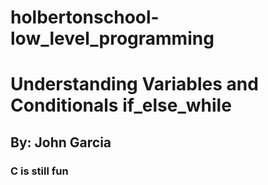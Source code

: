 # holbertonschool-low_level_programming
# Understanding Variables and Conditionals if_else_while
## By: John Garcia
### C is still fun
